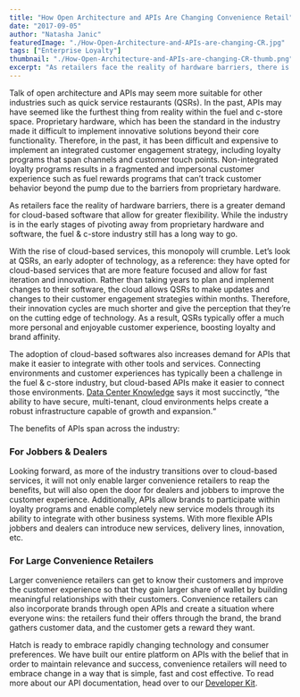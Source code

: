 ```yaml
---
title: "How Open Architecture and APIs Are Changing Convenience Retail"
date: "2017-09-05"
author: "Natasha Janic"
featuredImage: "./How-Open-Architecture-and-APIs-are-changing-CR.jpg"
tags: ["Enterprise Loyalty"]
thumbnail: "./How-Open-Architecture-and-APIs-are-changing-CR-thumb.png"
excerpt: "As retailers face the reality of hardware barriers, there is a greater demand for cloud-based software that allow for greater flexibility. While the industry is in the early stages of pivoting away from proprietary hardware and software, the fuel & c-store industry still has a long way to go."
---
```


Talk of open architecture and APIs may seem more suitable for other industries such as quick service restaurants (QSRs). In the past, APIs may have seemed like the furthest thing from reality within the fuel and c-store space. Proprietary hardware, which has been the standard in the industry made it difficult to implement innovative solutions beyond their core functionality. Therefore, in the past, it has been difficult and expensive to implement an integrated customer engagement strategy, including loyalty programs that span channels and customer touch points. Non-integrated loyalty programs results in a fragmented and impersonal customer experience such as fuel rewards programs that can’t track customer behavior beyond the pump due to the barriers from proprietary hardware.

As retailers face the reality of hardware barriers, there is a greater demand for cloud-based software that allow for greater flexibility. While the industry is in the early stages of pivoting away from proprietary hardware and software, the fuel & c-store industry still has a long way to go.

With the rise of cloud-based services, this monopoly will crumble. Let’s look at QSRs, an early adopter of technology, as a reference: they have opted for cloud-based services that are more feature focused and allow for fast iteration and innovation. Rather than taking years to plan and implement changes to their software, the cloud allows QSRs to make updates and changes to their customer engagement strategies within months. Therefore, their innovation cycles are much shorter and give the perception that they’re on the cutting edge of technology. As a result, QSRs typically offer a much more personal and enjoyable customer experience, boosting loyalty and brand affinity.

The adoption of cloud-based softwares also increases demand for APIs that make it easier to integrate with other tools and services. Connecting environments and customer experiences has typically been a challenge in the fuel & c-store industry, but cloud-based APIs make it easier to connect those environments. [Data Center Knowledge](http://www.datacenterknowledge.com/archives/2012/10/16/understanding-cloud-integration-a-look-at-apis) says it most succinctly, “the ability to have secure, multi-tenant, cloud environments helps create a robust infrastructure capable of growth and expansion.“

The benefits of APIs span across the industry:

### For Jobbers & Dealers

Looking forward, as more of the industry transitions over to cloud-based services, it will not only enable larger convenience retailers to reap the benefits, but will also open the door for dealers and jobbers to improve the customer experience. Additionally, APIs allow brands to participate within loyalty programs and enable completely new service models through its ability to integrate with other business systems. With more flexible APIs jobbers and dealers can introduce new services, delivery lines, innovation, etc.

### For Large Convenience Retailers

Larger convenience retailers can get to know their customers and improve the customer experience so that they gain larger share of wallet by building meaningful relationships with their customers. Convenience retailers can also incorporate brands through open APIs and create a situation where everyone wins: the retailers fund their offers through the brand, the brand gathers customer data, and the customer gets a reward they want.

Hatch is ready to embrace rapidly changing technology and consumer preferences. We have built our entire platform on APIs with the belief that in order to maintain relevance and success, convenience retailers will need to embrace change in a way that is simple, fast and cost effective. To read more about our API documentation, head over to our [Developer Kit](https://developer.hatchloyalty.com/).
